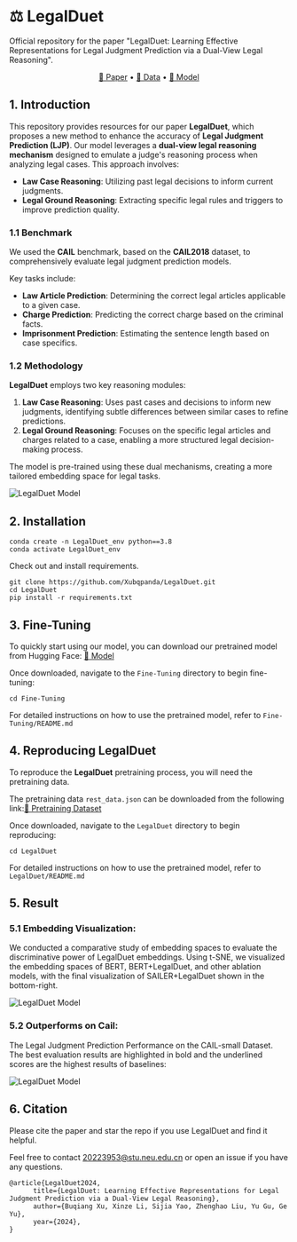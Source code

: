 # ⚖️ LegalDuet  
Official repository for the paper "LegalDuet: Learning Effective Representations for Legal Judgment Prediction via a Dual-View Legal Reasoning".

<p align="center">
    <a href="https://arxiv.org/abs/xxxxxx">📜 Paper</a> •
    <a href="http://cail.cipsc.org.cn/task_summit.html?raceID=1&cail_tag=2018">📂 Data</a> •
    <a href="https://huggingface.co/models/LegalDuet">🤗 Model</a>
</p>

## 1. Introduction
This repository provides resources for our paper **LegalDuet**, which proposes a new method to enhance the accuracy of **Legal Judgment Prediction (LJP)**. Our model leverages a **dual-view legal reasoning mechanism** designed to emulate a judge's reasoning process when analyzing legal cases. This approach involves:
- **Law Case Reasoning**: Utilizing past legal decisions to inform current judgments.
- **Legal Ground Reasoning**: Extracting specific legal rules and triggers to improve prediction quality.

### 1.1 Benchmark
We used the **CAIL** benchmark, based on the **CAIL2018** dataset, to comprehensively evaluate legal judgment prediction models. 

Key tasks include:
- **Law Article Prediction**: Determining the correct legal articles applicable to a given case.
- **Charge Prediction**: Predicting the correct charge based on the criminal facts.
- **Imprisonment Prediction**: Estimating the sentence length based on case specifics.

### 1.2 Methodology
**LegalDuet** employs two key reasoning modules:
1. **Law Case Reasoning**: Uses past cases and decisions to inform new judgments, identifying subtle differences between similar cases to refine predictions.
2. **Legal Ground Reasoning**: Focuses on the specific legal articles and charges related to a case, enabling a more structured legal decision-making process.

The model is pre-trained using these dual mechanisms, creating a more tailored embedding space for legal tasks.

![LegalDuet Model](https://github.com/Xubqpanda/LegalDuet/blob/main/LegalDuet/data_and_config/draw/demo.jpg)

## 2. Installation

   ```
   conda create -n LegalDuet_env python==3.8
   conda activate LegalDuet_env
   ```

Check out and install requirements.
   ```
   git clone https://github.com/Xubqpanda/LegalDuet.git
   cd LegalDuet
   pip install -r requirements.txt
   ```

## 3. Fine-Tuning 

To quickly start using our model, you can download our pretrained model from Hugging Face:
<a href="https://huggingface.co/Xubqpanda/LegalDuet">🤗 Model</a>

Once downloaded, navigate to the `Fine-Tuning` directory to begin fine-tuning:
   ```
   cd Fine-Tuning
   ```
For detailed instructions on how to use the pretrained model, refer to `Fine-Tuning/README.md`

## 4. Reproducing LegalDuet

To reproduce the **LegalDuet** pretraining process, you will need the pretraining data.

The pretraining data `rest_data.json` can be downloaded from the following link:<a href="http://cail.cipsc.org.cn/task_summit.html?raceID=1&cail_tag=2018">📂 Pretraining Dataset</a>

Once downloaded, navigate to the `LegalDuet` directory to begin reproducing:
   ```
   cd LegalDuet
   ```
For detailed instructions on how to use the pretrained model, refer to `LegalDuet/README.md`

## 5. Result 

### 5.1 **Embedding Visualization**:

We conducted a comparative study of embedding spaces to evaluate the discriminative power of LegalDuet embeddings. Using t-SNE, we visualized the embedding spaces of BERT, BERT+LegalDuet, and other ablation models, with the final visualization of SAILER+LegalDuet shown in the bottom-right.

![LegalDuet Model](https://github.com/Xubqpanda/LegalDuet/blob/main/LegalDuet/data_and_config/draw/Embedding_Visualization/embedding_visualization_bert_ablation.png)

### 5.2 **Outperforms on Cail**:

The Legal Judgment Prediction Performance on the CAIL-small Dataset. The best evaluation results are highlighted
in bold and the underlined scores are the highest results of baselines:

![LegalDuet Model](https://github.com/Xubqpanda/LegalDuet/blob/main/LegalDuet/data_and_config/draw/Cail_small_result.png)

## 6. Citation

Please cite the paper and star the repo if you use LegalDuet and find it helpful.

Feel free to contact 20223953@stu.neu.edu.cn or open an issue if you have any questions.

```
@article{LegalDuet2024,
      title={LegalDuet: Learning Effective Representations for Legal Judgment Prediction via a Dual-View Legal Reasoning}, 
      author={Buqiang Xu, Xinze Li, Sijia Yao, Zhenghao Liu, Yu Gu, Ge Yu},
      year={2024},
}
```